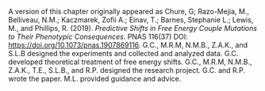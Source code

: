A version of this chapter originally appeared as Chure, G; Razo-Mejia, M.,
Belliveau, N.M.; Kaczmarek, Zofii A.; Einav, T.; Barnes, Stephanie L.; Lewis,
M., and Phillips, R. (2019). *Predictive Shifts in Free Energy Couple
Mutations to Their Phenotypic Consequences.* PNAS 116(37) DOI:
https://doi.org/10.1073/pnas.1907869116. G.C., M.R.M, N.M.B., Z.A.K., and
S.L.B designed the experiments and collected and analyzed data. G.C.
developed theoretical treatment of free energy shifts. G.C., M.R.M, N.M.B.,
Z.A.K., T.E., S.L.B., and R.P. designed the research project. G.C. and R.P.
wrote the paper. M.L. provided guidance and advice.
